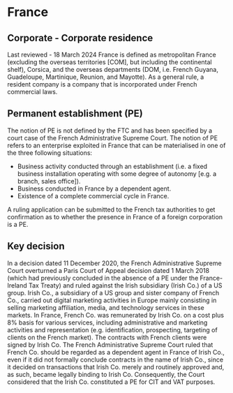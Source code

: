 # France
## Corporate - Corporate residence
Last reviewed - 18 March 2024
France is defined as metropolitan France (excluding the overseas territories [COM], but including the continental shelf), Corsica, and the overseas departments (DOM, i.e. French Guyana, Guadeloupe, Martinique, Reunion, and Mayotte).
As a general rule, a resident company is a company that is incorporated under French commercial laws.
## Permanent establishment (PE)
The notion of PE is not defined by the FTC and has been specified by a court case of the French Administrative Supreme Court. The notion of PE refers to an enterprise exploited in France that can be materialised in one of the three following situations:
  * Business activity conducted through an establishment (i.e. a fixed business installation operating with some degree of autonomy [e.g. a branch, sales office]).
  * Business conducted in France by a dependent agent.
  * Existence of a complete commercial cycle in France.


A ruling application can be submitted to the French tax authorities to get confirmation as to whether the presence in France of a foreign corporation is a PE.
## Key decision 
In a decision dated 11 December 2020, the French Administrative Supreme Court overturned a Paris Court of Appeal decision dated 1 March 2018 (which had previously concluded in the absence of a PE under the France-Ireland Tax Treaty) and ruled against the Irish subsidiary (Irish Co.) of a US group.
Irish Co., a subsidiary of a US group and sister company of French Co., carried out digital marketing activities in Europe mainly consisting in selling marketing affiliation, media, and technology services in these markets. 
In France, French Co. was remunerated by Irish Co. on a cost plus 8% basis for various services, including administrative and marketing activities and representation (e.g. identification, prospecting, targeting of clients on the French market). The contracts with French clients were signed by Irish Co.
The French Administrative Supreme Court ruled that French Co. should be regarded as a dependent agent in France of Irish Co., even if it did not formally conclude contracts in the name of Irish Co., since it decided on transactions that Irish Co. merely and routinely approved and, as such, became legally binding to Irish Co. 
Consequently, the Court considered that the Irish Co. constituted a PE for CIT and VAT purposes.
